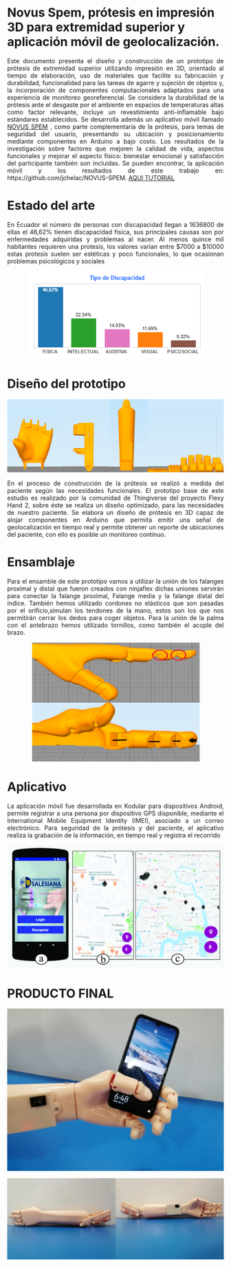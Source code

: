 # Novus Spem, prótesis en impresión 3D para extremidad superior y aplicación móvil de geolocalización. 
<p align="justify"> 
  Este documento presenta el diseño y construcción de un prototipo de prótesis de extremidad superior utilizando impresión en 3D, orientado al tiempo de elaboración, uso de materiales que facilite su fabricación y durabilidad, funcionalidad para las tareas de agarre y sujeción de objetos y, la incorporación de componentes computacionales adaptados para una experiencia de monitoreo georeferencial. Se considera la durabilidad de la prótesis ante el desgaste por el ambiente en espacios de temperaturas altas como factor relevante, incluye un revestimiento anti-ínflamable bajo estándares establecidos. Se desarrolla además un aplicativo móvil llamado 
  <a href="https://n9.cl/48g7">NOVUS SPEM</a> , como parte complementaria de la prótesis, para temas de seguridad del usuario, presentando su ubicación y posicionamiento mediante componentes en Arduino a bajo costo. Los resultados de la investigación sobre factores que mejoren la calidad de vida, aspectos funcionales y mejorar el aspecto físico: bienestar emocional y satisfacción del participante también son incluídas. Se pueden encontrar, la aplicación móvil y los resultados de este trabajo en: https://github.com/jchelac/NOVUS-SPEM. 
<a href="https://youtu.be/j3BNdaQn4N0"> AQUI TUTORIAL</a> 
</p>

# Estado del arte 
<p align="justify"> 
  En Ecuador el número de personas con discapacidad llegan a 1636800 de ellas el 46,62% tienen discapacidad fisica, sus  principales causas son por enfermedades adquiridas y problemas al nacer. Al menos quince mil habitantes requieren una protesis, los valores varian entre $7000 a $10000 estas protesis suelen ser  estéticas y poco funcionales, lo que ocasionan problemas psicológicos y sociales
</p>
<p align="center"> <img src="https://github.com/jchelac/NOVUS-SPEM/blob/master/DOC/ESTADISTICA%20DE%20PERSONAS%20CON%20DISCAPACIDAD.PNG"></p>

</p>

# Diseño del prototipo
<p align="center"> <img src="https://github.com/jchelac/NOVUS-SPEM/blob/master/DOC/8.PNG"></p>
</p>
<p align="justify"> En el proceso de construcción de la prótesis se realizó a medida del paciente según las necesidades funcionales. El prototipo base de este estudio es realizado por la comunidad de Thingiverse del proyecto Flexy Hand 2, sobre éste se realiza un diseño optimizado, para las necesidades de nuestro paciente. Se elabora un diseño de prótesis en 3D capaz de alojar componentes en Arduino que permita emitir una señal de geolocalización en tiempo real y permite obtener un reporte de ubicaciones del paciente, con ello es posible un monitoreo contínuo.</p>

# Ensamblaje
<p align="justify">
Para el ensamble de este prototipo vamos a utilizar la unión de los falanges proximal y distal que fueron creados con ninjaflex dichas uniones servirán para conectar la falange proximal, Falange media y la falange distal del índice. También hemos utilizado cordones no elásticos que son pasadas por el orificio,simulan los tendones de la mano, estos son los que nos permitirán cerrar los dedos para coger objetos. Para la unión de la palma con el antebrazo hemos utilizado tornillos, como también el acople del brazo.
  </p>
  </p>
  
  <p align="center"> <img src="https://github.com/jchelac/NOVUS-SPEM/blob/master/DOC/ENSAMBLE.PNG"></p>
  
  
  
# Aplicativo
<p align="justify"> La aplicación móvil fue desarrollada en Kodular para dispositivos Android, permite registrar a una persona por dispositivo GPS disponible, mediante el International Mobile Equipment Identity (IMEI), asociado a un correo electrónico. Para seguridad de la prótesis y del paciente, el aplicativo realiza la grabación de la información, en tiempo real y registra el recorrido
  </p>
  </p>
 <p align="center"> <img src="https://github.com/jchelac/NOVUS-SPEM/blob/master/DOC/APLICATIVO.jpg"></p>
 
# PRODUCTO FINAL 

<p align="center"> <img src="https://github.com/jchelac/NOVUS-SPEM/blob/master/DOC/9.jpeg"></p>
<p align="center"> <img src="https://github.com/jchelac/NOVUS-SPEM/blob/master/DOC/GITHUB.png"></p>

